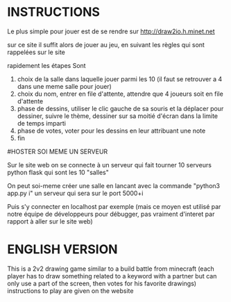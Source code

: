 # INSTRUCTIONS


Le plus simple pour jouer est de se rendre sur http://draw2io.h.minet.net



sur ce site il suffit alors de jouer au jeu, en suivant les règles qui sont rappelées sur le site


rapidement les étapes Sont
1. choix de la salle dans laquelle jouer parmi les 10 (il faut se retrouver a 4 dans une meme salle pour jouer)
2. choix du nom, entrer en file d'attente, attendre que 4 joueurs soit en file d'attente
3. phase de dessins, utiliser le clic gauche de sa souris et la déplacer pour dessiner, suivre le thème, dessiner sur sa moitié d'écran dans la limite de temps imparti
4. phase de votes, voter pour les dessins en leur attribuant une note
5. fin


#HOSTER SOI MEME UN SERVEUR

Sur le site web on se connecte à un serveur qui fait tourner 10 serveurs python flask qui sont les 10 "salles"

On peut soi-meme créer une salle en lancant avec la commande "python3 app.py i" un serveur qui sera sur le port 5000+i

Puis s'y connecter en localhost par exemple (mais ce moyen est utilisé par notre équipe de développeurs pour débugger, pas vraiment d'interet par rapport à aller sur le site web)


<h1> ENGLISH VERSION </h1>

This is a 2v2 drawing game similar to a build battle from minecraft (each player has to draw something related to a keyword with a partner but can only use a part of the screen, then votes for his favorite drawings)
instructions to play are given on the website
